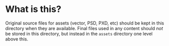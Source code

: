 # What is this?

Original source files for assets (vector, PSD, PXD, etc) should be kept in this directory when they are available. Final files used in any content should *not* be stored in this directory, but instead in the `assets` directory one level above this.